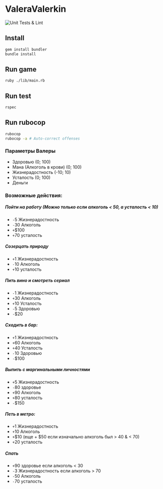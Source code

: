 # ValeraValerkin


![Unit Tests & Lint](https://github.com/purtov4295/Valera/actions/workflows/main.yml/badge.svg?branch=master)

## Install

```bash
gem install bundler
bundle install
```

## Run game

```bash
ruby ./lib/main.rb
```

## Run test

```bash
rspec
```

## Run rubocop

```bash
rubocop
rubocop -a # Auto-correct offenses
```


### Параметры Валеры
 - Здоровью (0; 100)
 - Мана (Алкоголь в крови) (0; 100)
 - Жизнерадостность (-10; 10)
 - Усталость (0; 100)
 - Деньги

### Возможные действия:
##### Пойти на работу (Можно только если алкоголь < 50, а усталость < 10)
- `-`5 Жизнерадостность
- `-`30 Алкоголь
- `+`$100
- `+`70 усталость
##### Созерцать природу
- `+`1 Жизнерадостность
- `-`10 Алкоголь
- `+`10 усталость
##### Пить вино и смотреть сериал
- `-`1 Жизнерадостность
- `+`30 Алкоголь
- `+`10 Усталость
- `-`5 Здоровью
- `-`$20
##### Сходить в бар:
- `+`1 Жизнерадостность
- `+`60 Алкоголь
- `+`40 Усталость
- `-`10 Здоровью
- `-`$100
##### Выпить с маргинальными личностями
-  `+`5 Жизнерадостность
-  `-`80 здоровье
- `+`90 Алкоголь
- `+`80 усталость
- `-`$150
##### Петь в метро:
- `+`1 Жизнерадостность
- `+`10 Алкоголь
- `+`$10 (еще + $50 если изначально алкоголь был > 40 & < 70)
- `+`20 усталость
##### Спать
- `+`90 здоровье если алкоголь < 30
- `-`3 Жизнерадостность если алкоголь > 70
- `-`50 Алкоголь
- `-`70 усталость
